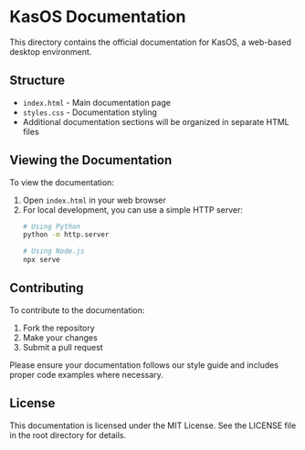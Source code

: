 # KasOS Documentation

This directory contains the official documentation for KasOS, a web-based desktop environment.

## Structure

- `index.html` - Main documentation page
- `styles.css` - Documentation styling
- Additional documentation sections will be organized in separate HTML files

## Viewing the Documentation

To view the documentation:

1. Open `index.html` in your web browser
2. For local development, you can use a simple HTTP server:
   ```bash
   # Using Python
   python -m http.server

   # Using Node.js
   npx serve
   ```

## Contributing

To contribute to the documentation:

1. Fork the repository
2. Make your changes
3. Submit a pull request

Please ensure your documentation follows our style guide and includes proper code examples where necessary.

## License

This documentation is licensed under the MIT License. See the LICENSE file in the root directory for details.
